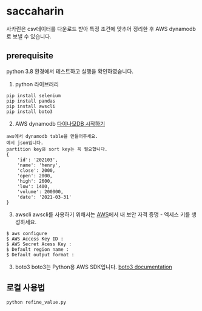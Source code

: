 # saccaharin
사카린은 csv데이터를 다운로드 받아 특정 조건에 맞추어 정리한 후 AWS dynamodb로 보낼 수 있습니다.

## prerequisite
python 3.8 환경에서 테스트하고 실행을 확인하였습니다.

1. python 라이브러리
```
pip install selenium
pip install pandas
pip install awscli
pip install boto3
```

2. AWS dynamodb
[다이나모DB 시작하기](https://aws.amazon.com/ko/dynamodb/getting-started/)
```
aws에서 dynamodb table을 만들어주세요.
예시 json입니다.
partition key와 sort key는 꼭 필요합니다.
{
    'id': '202103',
    'name': 'henry',
    'close': 2000,
    'open': 2000,
    'high': 2600,
    'low': 1400,
    'volume': 200000,
    'date': '2021-03-31'
}
```

3. awscli
awscli를 사용하기 위해서는 [AWS](https://aws.amazon.com/)에서 내 보안 자격 증명 - 엑세스 키를 생성하세요.
```
$ aws configure
$ AWS Access Key ID :
$ AWS Secret Acess Key :
$ Default region name :
$ Default output format :
```

3. boto3
boto3는 Python용 AWS SDK입니다. 
[boto3 documentation](https://boto3.amazonaws.com/v1/documentation/api/latest/index.html)

## 로컬 사용법
```
python refine_value.py
```

